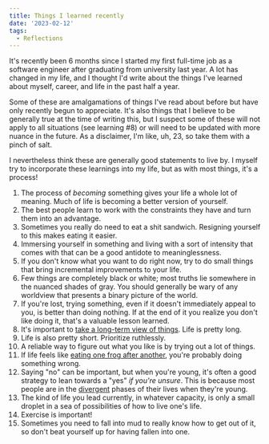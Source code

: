 ```yaml
---
title: Things I learned recently
date: '2023-02-12'
tags:
  - Reflections
---
```


It's recently been 6 months since I started my first full-time job as a software engineer after graduating from university last year. A lot has changed in my life, and I thought I'd write about the things I've learned about myself, career, and life in the past half a year. 

Some of these are amalgamations of things I've read about before but have only recently begun to appreciate. It's also things that I believe to be generally true at the time of writing this, but I suspect some of these will not apply to all situations (see learning #8) or will need to be updated with more nuance in the future. As a disclaimer, I'm like, uh, 23, so take them with a pinch of salt.

I nevertheless think these are generally good statements to live by. I myself try to incorporate these learnings into my life, but as with most things, it's a process!

1. The process of *becoming* something gives your life a whole lot of meaning. Much of life is becoming a better version of yourself.
3. The best people learn to work with the constraints they have and turn them into an advantage.
4. Sometimes you really do need to eat a shit sandwich. Resigning yourself to this makes eating it easier.
5. Immersing yourself in something and living with a sort of intensity that comes with that can be a good antidote to meaninglessness.
6. If you don't know what you want to do right now, try to do small things that bring incremental improvements to your life.
8. Few things are completely black or white; most truths lie somewhere in the nuanced shades of gray. You should generally be wary of any worldview that presents a binary picture of the world.
9. If you're lost, trying something, even if it doesn't immediately appeal to you, is better than doing nothing. If at the end of it you realize you don't like doing it, that's a valuable lesson learned. 
10. It's important to [take a long-term view of things](https://norvig.com/21-days.html). Life is pretty long.
11. Life is also pretty short. Prioritize ruthlessly.
12. A reliable way to figure out what you like is by trying out a lot of things. 
13. If life feels like [eating one frog after another](https://experimentalhistory.substack.com/p/excuse-me-but-why-are-you-eating), you're probably doing something wrong.
14. Saying "no" can be important, but when you're young, it's often a good strategy to lean towards a "yes" *if you're unsure*. This is because most people are in the [divergent](https://thesephist.com/posts/focus/) phases of their lives when they're young.
15. The kind of life you lead currently, in whatever capacity, is only a small droplet in a sea of possibilities of how to live one's life.
16. Exercise is important!
17. Sometimes you need to fall into mud to really know how to get out of it, so don't beat yourself up for having fallen into one.
